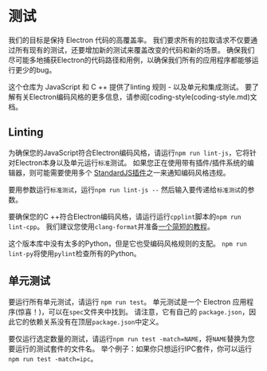 # 测试

我们的目标是保持 Electron 代码的高覆盖率。 我们要求所有的拉取请求不仅要通过所有现有的测试，还要增加新的测试来覆盖改变的代码和新的场景。 确保我们尽可能多地捕获Electron的代码路径和用例，以确保我们所有的应用程序都能够运行更少的bug。

这个仓库为 JavaScript 和 C ++ 提供了linting 规则 - 以及单元和集成测试。 要了解有关Electron编码风格的更多信息，请参阅[coding-style(coding-style.md)文档。

## Linting

为确保您的JavaScript符合Electron编码风格，请运行`npm run lint-js`，它将针对Electron本身以及单元运行`标准`测试。 如果您正在使用带有插件/插件系统的编辑器，则可能需要使用多个 [StandardJS插件](https://standardjs.com/#are-there-text-editor-plugins)之一来通知编码风格违规。

要用参数运行`标准测试`，运行`npm run lint-js --` 然后输入要传递给`标准测试`的参数。

要确保您的C ++符合Electron编码风格，请运行运行`cpplint`脚本的`npm run lint-cpp`。 我们建议您使用`clang-format`并准备[一个简短的教程](clang-format.md)。

这个版本库中没有太多的Python，但是它也受编码风格规则的支配。 `npm run lint-py`将使用`pylint`检查所有的Python。

## 单元测试

要运行所有单元测试，请运行 `npm run test`。 单元测试是一个 Electron 应用程序(惊喜！)，可以在`spec`文件夹中找到。 请注意，它有自己的 `package.json`，因此它的依赖关系没有在顶层`package.json`中定义。

要仅运行选定数量的测试，请运行`npm run test -match=NAME`，将`NAME`替换为您要运行的测试套件的文件名。 举个例子：如果你只想运行IPC套件，你可以运行`npm run test -match=ipc`。